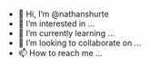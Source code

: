 - 👋 Hi, I’m @nathanshurte
- 👀 I’m interested in ...
- 🌱 I’m currently learning ...
- 💞️ I’m looking to collaborate on ...
- 📫 How to reach me ...

<!---
nathanshurte/nathanshurte is a ✨ special ✨ repository because its `README.md` (this file) appears on your GitHub profile.
You can click the Preview link to take a look at your changes.
--->
